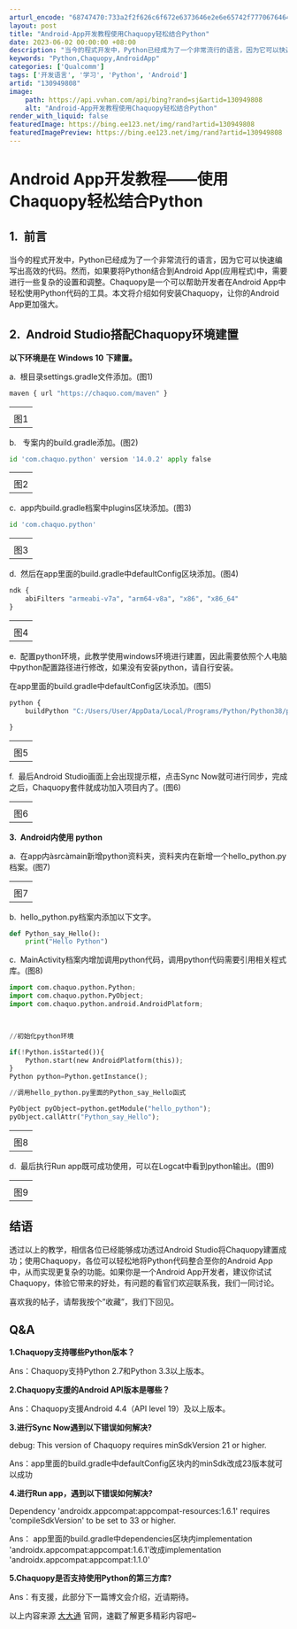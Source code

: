 ```yaml
---
arturl_encode: "68747470:733a2f2f626c6f672e6373646e2e6e65742f7770676464742f:61727469636c652f64657461696c732f313330393439383038"
layout: post
title: "Android-App开发教程使用Chaquopy轻松结合Python"
date: 2023-06-02 00:00:00 +08:00
description: "当今的程式开发中，Python已经成为了一个非常流行的语言，因为它可以快速编写出高效的代码。然而，如"
keywords: "Python,Chaquopy,AndroidApp"
categories: ['Qualcomm']
tags: ['开发语言', '学习', 'Python', 'Android']
artid: "130949808"
image:
    path: https://api.vvhan.com/api/bing?rand=sj&artid=130949808
    alt: "Android-App开发教程使用Chaquopy轻松结合Python"
render_with_liquid: false
featuredImage: https://bing.ee123.net/img/rand?artid=130949808
featuredImagePreview: https://bing.ee123.net/img/rand?artid=130949808
---
```


# Android App开发教程——使用Chaquopy轻松结合Python

## 1.  前言

当今的程式开发中，Python已经成为了一个非常流行的语言，因为它可以快速编写出高效的代码。然而，如果要将Python结合到Android App(应用程式)中，需要进行一些复杂的设置和调整。Chaquopy是一个可以帮助开发者在Android App中轻松使用Python代码的工具。本文将介绍如何安装Chaquopy，让你的Android App更加强大。

## 2.  Android Studio搭配Chaquopy环境建置

**以下环境是在**
**Windows 10**
**下建置。**

a.  根目录settings.gradle文件添加。(图1)

```python
maven { url "https://chaquo.com/maven" }​
```

|  |
| --- |
|  |
| 图1 |

b.   专案内的build.gradle添加。(图2)

```python
id 'com.chaquo.python' version '14.0.2' apply false

```

|  |
| --- |
|  |
| 图2 |

c.  app内build.gradle档案中plugins区块添加。(图3)

```python
id 'com.chaquo.python'
```

|  |
| --- |
|  |
| 图3 |

d.  然后在app里面的build.gradle中defaultConfig区块添加。(图4)

```python
ndk {
    abiFilters "armeabi-v7a", "arm64-v8a", "x86", "x86_64"
}
```

|  |
| --- |
|  |
| 图4 |

e.  配置python环境，此教学使用windows环境进行建置，因此需要依照个人电脑中python配置路径进行修改，如果没有安装python，请自行安装。

在app里面的build.gradle中defaultConfig区块添加。(图5)

```python
python {
    buildPython "C:/Users/User/AppData/Local/Programs/Python/Python38/python.exe"

}​
```

|  |
| --- |
|  |
| 图5 |

f.  最后Android Studio画面上会出现提示框，点击Sync Now就可进行同步，完成之后，Chaquopy套件就成功加入项目内了。(图6)

|  |
| --- |
|  |
| 图6 |

**3.  Android内使用 python**

a.  在app内àsrcàmain新增python资料夹，资料夹内在新增一个hello_python.py档案。(图7)

|  |
| --- |
|  |
| 图7 |

b.  hello_python.py档案内添加以下文字。

```python
def Python_say_Hello():
    print("Hello Python")​
```

c.  MainActivity档案内增加调用python代码，调用python代码需要引用相关程式库。(图8)

```python
import com.chaquo.python.Python;
import com.chaquo.python.PyObject;
import com.chaquo.python.android.AndroidPlatform;

 

//初始化python环境

if(!Python.isStarted()){
    Python.start(new AndroidPlatform(this));
}
Python python=Python.getInstance();

//调用hello_python.py里面的Python_say_Hello函式

PyObject pyObject=python.getModule("hello_python");
pyObject.callAttr("Python_say_Hello");​
```

|  |
| --- |
|  |
| 图8 |

d.  最后执行Run app既可成功使用，可以在Logcat中看到python输出。(图9)

|  |
| --- |
|  |
| 图9 |

## **结语**

透过以上的教学，相信各位已经能够成功透过Android Studio将Chaquopy建置成功；使用Chaquopy，各位可以轻松地将Python代码整合至你的Android App中，从而实现更复杂的功能。如果你是一个Android App开发者，建议你试试Chaquopy，体验它带来的好处，有问题的看官们欢迎联系我，我们一同讨论。

喜欢我的帖子，请帮我按个”收藏”，我们下回见。

## **Q&A**

**1.Chaquopy支持哪些Python版本？**

Ans：Chaquopy支持Python 2.7和Python 3.3以上版本。

**2.Chaquopy支援的Android API版本是哪些？**

Ans：Chaquopy支援Android 4.4（API level 19）及以上版本。

**3.进行Sync Now遇到以下错误如何解决?**

debug: This version of Chaquopy requires minSdkVersion 21 or higher.

Ans：app里面的build.gradle中defaultConfig区块内的minSdk改成23版本就可以成功

**4.进行Run app，遇到以下错误如何解决?**

Dependency 'androidx.appcompat:appcompat-resources:1.6.1' requires 'compileSdkVersion' to be set to 33 or higher.

Ans： app里面的build.gradle中dependencies区块内implementation 'androidx.appcompat:appcompat:1.6.1'改成implementation 'androidx.appcompat:appcompat:1.1.0'

**5.Chaquopy是否支持使用Python的第三方库?**

Ans：有支援，此部分下一篇博文会介绍，近请期待。

以上内容来源
[大大通](https://www.wpgdadatong.com.cn/?utm_source=wpg_ddt&utm_medium=csdn_ddt&utm_campaign=2023_jun_01&utm_content=home "大大通")
官网，速戳了解更多精彩内容吧~